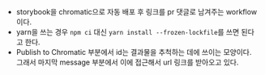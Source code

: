 - storybook을 chromatic으로 자동 배포 후 링크를 pr 댓글로 남겨주는 workflow이다.
- yarn을 쓰는 경우 ```npm ci``` 대신 ```yarn install --frozen-lockfile```를 쓰면 된다고 한다.
- Publish to Chromatic 부분에서 id는 결과물을 추척하는 데에 쓰이는 모양이다. 그래서 마지막 message 부분에서 이에 접근해서 url 링크를 받아오고 있다.